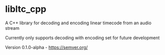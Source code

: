 # libltc_cpp
A C++ library for decoding and encoding linear timecode from an audio stream

Currently only supports decoding with encoding set for future development

Version 0.1.0-alpha - https://semver.org/
